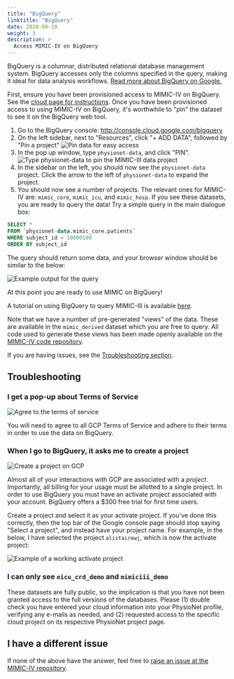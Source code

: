 ```yaml
---
title: "BigQuery"
linktitle: "BigQuery"
date: 2020-08-10
weight: 3
description: >
  Access MIMIC-IV on BigQuery
---
```


BigQuery is a columnar, distributed relational database management system. BigQuery accesses only the columns specified in the query, making it ideal for data analysis workflows. [Read more about BigQuery on Google.](https://cloud.google.com/bigquery/)

First, ensure you have been provisioned access to MIMIC-IV on BigQuery. See the [cloud page for instructions](/access/cloud). Once you have been provisioned access to using MIMIC-IV on BigQuery, it's worthwhile to "pin" the dataset to see it on the BigQuery web tool.

1. Go to the BigQuery console: http://console.cloud.google.com/bigquery
2. On the left sidebar, next to "Resources", click "+ ADD DATA", followed by "Pin a project"
![Pin data for easy access](/img/cloud/bq/pin_data.png)
3. In the pop up window, type `physionet-data`, and click "PIN".
![Type physionet-data to pin the MIMIC-III data project](/img/cloud/bq/pin_physionet_data.png)
4. In the sidebar on the left, you should now see the `physionet-data` project. Click the arrow to the left of `physionet-data` to expand the project.
5. You should now see a number of projects. The relevant ones for MIMIC-IV are: `mimic_core`, `mimic_icu`, and `mimic_hosp`. If you see these datasets, you are ready to query the data! Try a simple query in the main dialogue box:

```sql
SELECT *
FROM `physionet-data.mimic_core.patients`
WHERE subject_id < 10000100
ORDER BY subject_id
```

The query should return some data, and your browser window should be similar to the below:

![Example output for the query](/img/cloud/bq/example_query.png)

At this point you are ready to use MIMIC on BigQuery!

A tutorial on using BigQuery to query MIMIC-III is available [here](/tutorials/intro-to-mimic-iii-bq.md).

Note that we have a number of pre-generated "views" of the data. These are available in the `mimic_derived` dataset which you are free to query. All code used to generate these views has been made openly available on the [MIMIC-IV code repository](https://github.com/MIT-LCP/mimic-iv/).

If you are having issues, see the [Troubleshooting section](#troubleshooting).

## Troubleshooting

### I get a pop-up about Terms of Service

![Agree to the terms of service](/img/cloud/bq/agree_tos.png)

You will need to agree to all GCP Terms of Service and adhere to their terms in order to use the data on BigQuery.

### When I go to BigQuery, it asks me to create a project

![Create a project on GCP](/img/cloud/bq/create_project.png)

Almost all of your interactions with GCP are associated with a *project*. Importantly, all billing for your usage must be allotted to a single project.
In order to use BigQuery you must have an activate project associated with your account. BigQuery offers a $300 free trial for first time users.

Create a project and select it as your activate project. If you've done this correctly, then the top bar of the Google console page should stop saying "Select a project", and instead have your project name. For example, in the below, I have selected the project `alistairewj`, which is now the activate project:

![Example of a working activate project](/img/cloud/bq/active_project.png)


### I can only see `eicu_crd_demo` and `mimiciii_demo`

These datasets are fully public, so the implication is that you have not been granted access to the full versions of the databases.
Please (1) double check you have entered your cloud information into your PhysioNet profile, verifying any e-mails as needed, and (2) requested access to the specific cloud project on its respective PhysioNet project page.

## I have a different issue

If none of the above have the answer, feel free to [raise an issue at the MIMIC-IV repository](https://github.com/MIT-LCP/mimic-iv/issues).
